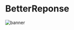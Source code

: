 #                                 BetterReponse 
![banner](https://cdn.discordapp.com/attachments/938598063029760031/938813995287183380/68747470733a2f2f63646e2e646973636f72646170702e636f6d2f6174746163686d656e74732f3933383430343439333736353235313037322f3933383530363631303531333432343431342f756e6b6e6f776e2e706e67.png)
